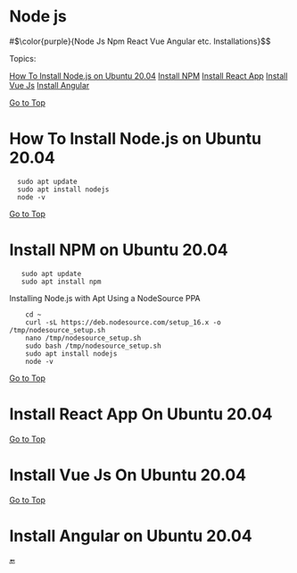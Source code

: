 # Node js
#$\color{purple}{Node Js Npm React Vue Angular etc. Installations}$$

<a name="top"></a>
Topics:

 [How To Install Node.js on Ubuntu 20.04](#nodejs_on_linux)
 [Install NPM](#npm_on_linux)
 [Install React App](#react_on_linux)
 [Install Vue Js](#vue_on_linux)
 [Install Angular](#angular_on_linux)
    
  
  
  [Go to Top](#nodejs_on_linux)
  <a name="nodejs_on_linux">
# How To Install Node.js on Ubuntu 20.04

      sudo apt update
      sudo apt install nodejs
      node -v
 
 
 
  [Go to Top](#nodejs_on_linux)
  <a name="npm_on_linux">
# Install NPM on Ubuntu 20.04
   
       sudo apt update
       sudo apt install npm
   
 Installing Node.js with Apt Using a NodeSource PPA
   

        cd ~
        curl -sL https://deb.nodesource.com/setup_16.x -o /tmp/nodesource_setup.sh
        nano /tmp/nodesource_setup.sh
        sudo bash /tmp/nodesource_setup.sh   
        sudo apt install nodejs
        node -v
   
   
   
   
  [Go to Top](#nodejs_on_linux)
  <a name="react_on_linux">
# Install React App On Ubuntu 20.04
   
  [Go to Top](#nodejs_on_linux)
  <a name="vue_on_linux">
# Install Vue Js On Ubuntu 20.04
   
  [Go to Top](#nodejs_on_linux)
  <a name="angular_on_linux">
# Install Angular on Ubuntu 20.04
   
   
 :end:
              
